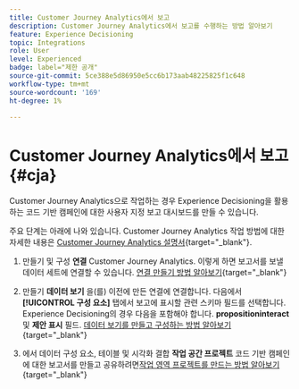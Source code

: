 ```yaml
---
title: Customer Journey Analytics에서 보고
description: Customer Journey Analytics에서 보고를 수행하는 방법 알아보기
feature: Experience Decisioning
topic: Integrations
role: User
level: Experienced
badge: label="제한 공개"
source-git-commit: 5ce388e5d86950e5cc6b173aab48225825f1c648
workflow-type: tm+mt
source-wordcount: '169'
ht-degree: 1%

---
```



# Customer Journey Analytics에서 보고 {#cja}

Customer Journey Analytics으로 작업하는 경우 Experience Decisioning을 활용하는 코드 기반 캠페인에 대한 사용자 지정 보고 대시보드를 만들 수 있습니다.

주요 단계는 아래에 나와 있습니다. Customer Journey Analytics 작업 방법에 대한 자세한 내용은 [Customer Journey Analytics 설명서](https://experienceleague.adobe.com/en/docs/analytics-platform/using/cja-landing){target="_blank"}.

1. 만들기 및 구성 **연결** Customer Journey Analytics. 이렇게 하면 보고서를 보낼 데이터 세트에 연결할 수 있습니다. [연결 만들기 방법 알아보기](https://experienceleague.adobe.com/en/docs/analytics-platform/using/cja-connections/create-connection){target="_blank"}

1. 만들기 **데이터 보기** 을(를) 이전에 만든 연결에 연결합니다. 다음에서 **[!UICONTROL 구성 요소]** 탭에서 보고에 표시할 관련 스키마 필드를 선택합니다. Experience Decisioning의 경우 다음을 포함해야 합니다. **propositioninteract** 및 **제안 표시** 필드. [데이터 보기를 만들고 구성하는 방법 알아보기](https://experienceleague.adobe.com/en/docs/analytics-platform/using/cja-dataviews/create-dataview){target="_blank"}

1. 에서 데이터 구성 요소, 테이블 및 시각화 결합 **작업 공간 프로젝트** 코드 기반 캠페인에 대한 보고서를 만들고 공유하려면[작업 영역 프로젝트를 만드는 방법 알아보기](https://experienceleague.adobe.com/en/docs/analytics-platform/using/cja-workspace/build-workspace-project/create-projects){target="_blank"}
